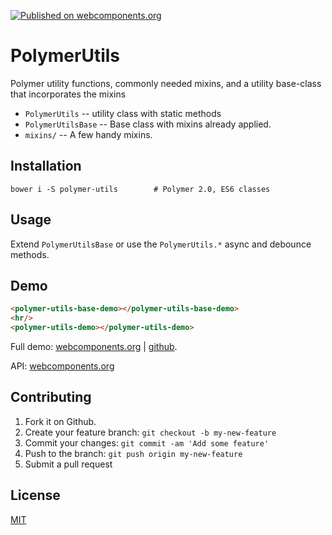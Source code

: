[![Published on webcomponents.org](https://img.shields.io/badge/webcomponents.org-published-blue.svg)](https://www.webcomponents.org/element/jifalops/polymer-utils)

# PolymerUtils

Polymer utility functions, commonly needed mixins, and a utility base-class that incorporates the mixins

* `PolymerUtils` -- utility class with static methods
* `PolymerUtilsBase` -- Base class with mixins already applied.
* `mixins/` -- A few handy mixins.

## Installation

```
bower i -S polymer-utils        # Polymer 2.0, ES6 classes
```

## Usage
Extend `PolymerUtilsBase` or use the `PolymerUtils.*` async and debounce methods.

## Demo
<!--
```
<custom-element-demo>
  <dom-bind>
    <template is="dom-bind">
      <script src="../webcomponentsjs/webcomponents-lite.js"></script>
      <link rel="import" href="demo/polymer-utils-demo.html">
      <link rel="import" href="demo/polymer-utils-base-demo.html">
      <next-code-block></next-code-block>
    </template>
  </dom-bind>
</custom-element-demo>
```
-->

```html
<polymer-utils-base-demo></polymer-utils-base-demo>
<hr/>
<polymer-utils-demo></polymer-utils-demo>
```

Full demo:
[webcomponents.org](https://www.webcomponents.org/element/jifalops/polymer-utils/demo/demo/index.html)
| [github](https://jifalops.github.io/polymer-utils/components/polymer-utils/demo/).

API: [webcomponents.org](https://www.webcomponents.org/element/jifalops/polymer-utils/polymer-utils)


## Contributing

1. Fork it on Github.
2. Create your feature branch: `git checkout -b my-new-feature`
3. Commit your changes: `git commit -am 'Add some feature'`
4. Push to the branch: `git push origin my-new-feature`
5. Submit a pull request

## License

[MIT](https://opensource.org/licenses/MIT)